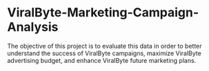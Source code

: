 # ViralByte-Marketing-Campaign-Analysis
The objective of this project is to evaluate this data in order to better understand the success of ViralByte campaigns, maximize ViralByte advertising budget, and enhance ViralByte future marketing plans.
